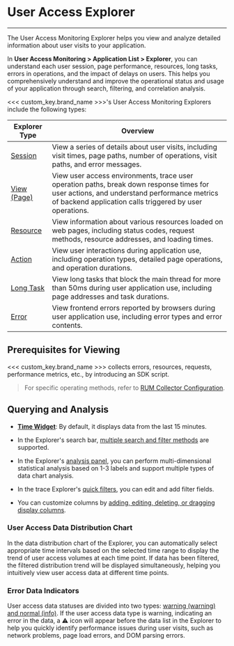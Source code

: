 # User Access Explorer
---

The User Access Monitoring Explorer helps you view and analyze detailed information about user visits to your application.

In **User Access Monitoring > Application List > Explorer**, you can understand each user session, page performance, resources, long tasks, errors in operations, and the impact of delays on users. This helps you comprehensively understand and improve the operational status and usage of your application through search, filtering, and correlation analysis.

<<< custom_key.brand_name >>>'s User Access Monitoring Explorers include the following types:

| Explorer Type | Overview |
| --- | --- |
| [Session](session.md) | View a series of details about user visits, including visit times, page paths, number of operations, visit paths, and error messages. |
| [View (Page)](view.md) | View user access environments, trace user operation paths, break down response times for user actions, and understand performance metrics of backend application calls triggered by user operations. |
| [Resource](resource.md) | View information about various resources loaded on web pages, including status codes, request methods, resource addresses, and loading times. |
| [Action](resource.md) | View user interactions during application use, including operation types, detailed page operations, and operation durations. |
| [Long Task](long-task.md) | View long tasks that block the main thread for more than 50ms during user application use, including page addresses and task durations. |
| [Error](error.md) | View frontend errors reported by browsers during user application use, including error types and error contents. |

## Prerequisites for Viewing

<<< custom_key.brand_name >>> collects errors, resources, requests, performance metrics, etc., by introducing an SDK script.

> For specific operating methods, refer to [RUM Collector Configuration](../../integrations/rum.md).

## Querying and Analysis

- **[Time Widget](../../getting-started/function-details/explorer-search.md#time)**: By default, it displays data from the last 15 minutes.

- In the Explorer's search bar, [multiple search and filter methods](../../getting-started/function-details/explorer-search.md) are supported.

- In the Explorer's [analysis panel](../../getting-started/function-details/explorer-search.md#analysis), you can perform multi-dimensional statistical analysis based on 1-3 labels and support multiple types of data chart analysis.

- In the trace Explorer's [quick filters](../../getting-started/function-details/explorer-search.md#quick-filter), you can edit and add filter fields.

- You can customize columns by [adding, editing, deleting, or dragging display columns](../../getting-started/function-details/explorer-search.md#columns).

### User Access Data Distribution Chart

In the data distribution chart of the Explorer, you can automatically select appropriate time intervals based on the selected time range to display the trend of user access volumes at each time point. If data has been filtered, the filtered distribution trend will be displayed simultaneously, helping you intuitively view user access data at different time points.

### Error Data Indicators

User access data statuses are divided into two types: <u>warning (warning) and normal (info)</u>. If the user access data type is warning, indicating an error in the data, a :warning: icon will appear before the data list in the Explorer to help you quickly identify performance issues during user visits, such as network problems, page load errors, and DOM parsing errors.